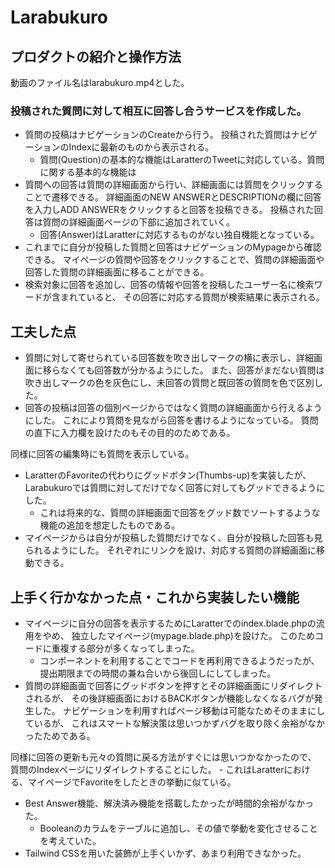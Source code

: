 # Larabukuro

## プロダクトの紹介と操作方法

動画のファイル名はlarabukuro.mp4とした。

### 投稿された質問に対して相互に回答し合うサービスを作成した。
- 質問の投稿はナビゲーションのCreateから行う。
投稿された質問はナビゲーションのIndexに最新のものから表示される。
    - 質問(Question)の基本的な機能はLaratterのTweetに対応している。質問に関する基本的な機能は
- 質問への回答は質問の詳細画面から行い、詳細画面には質問をクリックすることで遷移できる。
詳細画面のNEW ANSWERとDESCRIPTIONの欄に回答を入力しADD ANSWERをクリックすると回答を投稿できる。
投稿された回答は質問の詳細画面ページの下部に追加されていく。
    - 回答(Answer)はLaratterに対応するものがない独自機能となっている。
- これまでに自分が投稿した質問と回答はナビゲーションのMypageから確認できる。
マイページの質問や回答をクリックすることで、質問の詳細画面や回答した質問の詳細画面に移ることができる。
- 検索対象に回答を追加し、回答の情報や回答を投稿したユーザー名に検索ワードが含まれていると、
その回答に対応する質問が検索結果に表示される。

## 工夫した点
- 質問に対して寄せられている回答数を吹き出しマークの横に表示し、詳細画面に移らなくても回答数が分かるようにした。
また、回答がまだない質問は吹き出しマークの色を灰色にし、未回答の質問と既回答の質問を色で区別した。
- 回答の投稿は回答の個別ページからではなく質問の詳細画面から行えるようにした。
これにより質問を見ながら回答を書けるようになっている。
質問の直下に入力欄を設けたのもその目的のためである。

同様に回答の編集時にも質問を表示している。
- LaratterのFavoriteの代わりにグッドボタン(Thumbs-up)を実装したが、
Larabukuroでは質問に対してだけでなく回答に対してもグッドできるようにした。
    - これは将来的な、質問の詳細画面で回答をグッド数でソートするような機能の追加を想定したものである。
- マイページからは自分が投稿した質問だけでなく、自分が投稿した回答も見られるようにした。
それぞれにリンクを設け、対応する質問の詳細画面に移動できる。

## 上手く行かなかった点・これから実装したい機能
- マイページに自分の回答を表示するためにLaratterでのindex.blade.phpの流用をやめ、
独立したマイページ(mypage.blade.php)を設けた。
このためコードに重複する部分が多くなってしまった。
    - コンポーネントを利用することでコードを再利用できるようだったが、
提出期限までの時間の兼ね合いから後回しにしてしまった。
- 質問の詳細画面で回答にグッドボタンを押すとその詳細画面にリダイレクトされるが、
その後詳細画面におけるBACKボタンが機能しなくなるバグが発生した。
ナビゲーションを利用すればページ移動は可能なためそのままにしているが、
これはスマートな解決策は思いつかずバグを取り除く余裕がなかったためである。

同様に回答の更新も元々の質問に戻る方法がすぐには思いつかなかったので、
質問のIndexページにリダイレクトすることにした。
    - これはLaratterにおける、マイページでFavoriteをしたときの挙動に似ている。
- Best Answer機能、解決済み機能を搭載したかったが時間的余裕がなかった。
    - Booleanのカラムをテーブルに追加し、その値で挙動を変化させることを考えていた。
- Tailwind CSSを用いた装飾が上手くいかず、あまり利用できなかった。